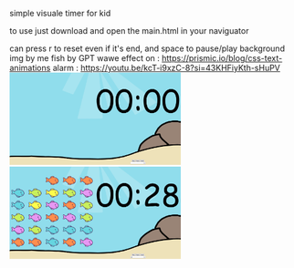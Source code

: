 simple visuale timer for kid

to use just download and open the main.html in  your naviguator

can press r to reset even if it's end, and space to pause/play
background img by me
fish  by GPT
wawe effect on : https://prismic.io/blog/css-text-animations
alarm : https://youtu.be/kcT-i9xzC-8?si=43KHFiyKth-sHuPV
<img src="https://raw.githubusercontent.com/heterhum/visual_timer/main/demo/firstimg.png" alt="first" width="300">
<img src="https://raw.githubusercontent.com/heterhum/visual_timer/main/demo/secondimg.png" alt="second" width="300">

